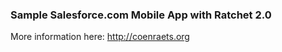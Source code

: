 ### Sample Salesforce.com Mobile App with Ratchet 2.0  ###

More information here: http://coenraets.org
